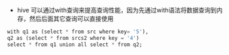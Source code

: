- hive 可以通过with查询来提高查询性能，因为先通过with语法将数据查询到内存，然后后面其它查询可以直接使用

```sql
with q1 as (select * from src where key= '5'),
q2 as (select * from srcs2 where key = '4')
select * from q1 union all select * from q2;
```